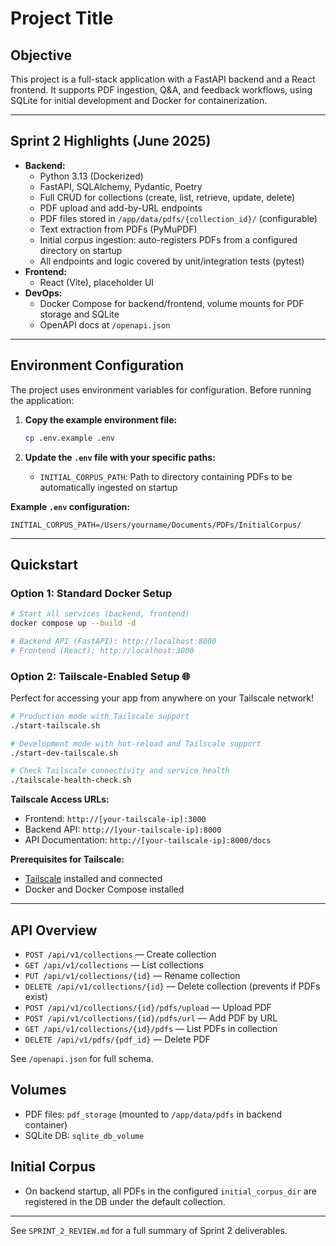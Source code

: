 # Project Title

## Objective

This project is a full-stack application with a FastAPI backend and a React frontend. It supports PDF ingestion, Q&A, and feedback workflows, using SQLite for initial development and Docker for containerization.

---

## Sprint 2 Highlights (June 2025)

- **Backend:**
  - Python 3.13 (Dockerized)
  - FastAPI, SQLAlchemy, Pydantic, Poetry
  - Full CRUD for collections (create, list, retrieve, update, delete)
  - PDF upload and add-by-URL endpoints
  - PDF files stored in `/app/data/pdfs/{collection_id}/` (configurable)
  - Text extraction from PDFs (PyMuPDF)
  - Initial corpus ingestion: auto-registers PDFs from a configured directory on startup
  - All endpoints and logic covered by unit/integration tests (pytest)
- **Frontend:**
  - React (Vite), placeholder UI
- **DevOps:**
  - Docker Compose for backend/frontend, volume mounts for PDF storage and SQLite
  - OpenAPI docs at `/openapi.json`

---

## Environment Configuration

The project uses environment variables for configuration. Before running the application:

1. **Copy the example environment file:**
   ```sh
   cp .env.example .env
   ```

2. **Update the `.env` file with your specific paths:**
   - `INITIAL_CORPUS_PATH`: Path to directory containing PDFs to be automatically ingested on startup

**Example `.env` configuration:**
```env
INITIAL_CORPUS_PATH=/Users/yourname/Documents/PDFs/InitialCorpus/
```

---

## Quickstart

### Option 1: Standard Docker Setup
```sh
# Start all services (backend, frontend)
docker compose up --build -d

# Backend API (FastAPI): http://localhost:8000
# Frontend (React): http://localhost:3000
```

### Option 2: Tailscale-Enabled Setup 🌐
Perfect for accessing your app from anywhere on your Tailscale network!

```sh
# Production mode with Tailscale support
./start-tailscale.sh

# Development mode with hot-reload and Tailscale support
./start-dev-tailscale.sh

# Check Tailscale connectivity and service health
./tailscale-health-check.sh
```

**Tailscale Access URLs:**
- Frontend: `http://[your-tailscale-ip]:3000`
- Backend API: `http://[your-tailscale-ip]:8000`
- API Documentation: `http://[your-tailscale-ip]:8000/docs`

**Prerequisites for Tailscale:**
- [Tailscale](https://tailscale.com) installed and connected
- Docker and Docker Compose installed

---

## API Overview

- `POST /api/v1/collections` — Create collection
- `GET /api/v1/collections` — List collections
- `PUT /api/v1/collections/{id}` — Rename collection
- `DELETE /api/v1/collections/{id}` — Delete collection (prevents if PDFs exist)
- `POST /api/v1/collections/{id}/pdfs/upload` — Upload PDF
- `POST /api/v1/collections/{id}/pdfs/url` — Add PDF by URL
- `GET /api/v1/collections/{id}/pdfs` — List PDFs in collection
- `DELETE /api/v1/pdfs/{pdf_id}` — Delete PDF

See `/openapi.json` for full schema.

## Volumes
- PDF files: `pdf_storage` (mounted to `/app/data/pdfs` in backend container)
- SQLite DB: `sqlite_db_volume`

## Initial Corpus
- On backend startup, all PDFs in the configured `initial_corpus_dir` are registered in the DB under the default collection.

---

See `SPRINT_2_REVIEW.md` for a full summary of Sprint 2 deliverables.
